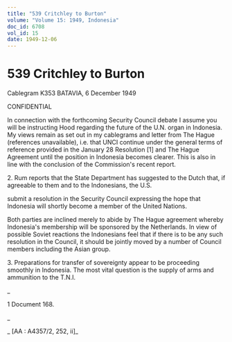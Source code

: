 ```yaml
---
title: "539 Critchley to Burton"
volume: "Volume 15: 1949, Indonesia"
doc_id: 6708
vol_id: 15
date: 1949-12-06
---
```


# 539 Critchley to Burton

Cablegram K353 BATAVIA, 6 December 1949

CONFIDENTIAL

In connection with the forthcoming Security Council debate I assume you will be instructing Hood regarding the future of the U.N. organ in Indonesia. My views remain as set out in my cablegrams and letter from The Hague (references unavailable), i.e. that UNCI continue under the general terms of reference provided in the January 28 Resolution [1] and The Hague Agreement until the position in Indonesia becomes clearer. This is also in line with the conclusion of the Commission's recent report.

2\. Rum reports that the State Department has suggested to the Dutch that, if agreeable to them and to the Indonesians, the U.S.

submit a resolution in the Security Council expressing the hope that Indonesia will shortly become a member of the United Nations.

Both parties are inclined merely to abide by The Hague agreement whereby Indonesia's membership will be sponsored by the Netherlands. In view of possible Soviet reactions the Indonesians feel that if there is to be any such resolution in the Council, it should be jointly moved by a number of Council members including the Asian group.

3\. Preparations for transfer of sovereignty appear to be proceeding smoothly in Indonesia. The most vital question is the supply of arms and ammunition to the T.N.I.

_

1 Document 168.

_

_ [AA : A4357/2, 252, ii]_
